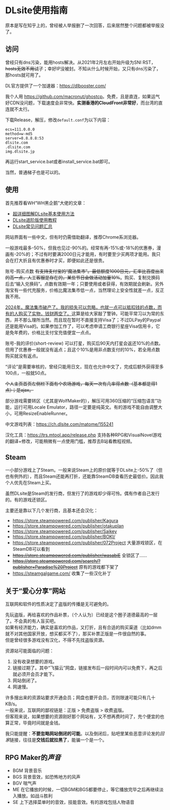 # DLsite使用指南

原本是写在知乎上的，曾经被人举报删了一次回答，后来居然整个问题都被举报没了。

## 访问

曾经只有dns污染，能用hosts解决。从2021年2月左右开始升级为SNI RST，~~hosts无效不用试了~~；幸好IP没被封。不知从什么时候开始，又只有dns污染了，那hosts就可用了。

DL官方提供了一个加速器：https://dlbooster.com/

我个人用 <https://github.com/macronut/ghostcp>。免费，且是直连，如果运气好CDN没问题，下载速度会非常快。**实测香港的CloudFront非常好**，而台湾的直连就不太行。

下载Release，解压，修改`default.conf`为以下内容：

```
ecs=111.0.0.0
method=w-md5
server=8.8.8.8:53
dlsite.com
.dlsite.com
img.dlsite.jp
```

再运行start_service.bat或者install_service.bat即可。

当然，普通梯子也是可以的。

## 使用

首先推荐看WH“WH黑企鹅”大佬的文章：

* [超详细图解DLsite基本使用方法](https://www.weibo.com/ttarticle/p/show?id=2309404304814015141577)
* [DLsite进阶版使用教程](https://www.weibo.com/ttarticle/p/show?id=2309404265719100494880)
* [DLsite常见问题汇总](https://krpengin.wordpress.com/2020/05/16/dlsitefaq/)

网站界面有一些中文，但有时仍需借助翻译，推荐Chrome系浏览器。

一般游戏最多-50%，但我也见过-90%的。经常有再-15%或-18%的优惠券，漫画有-20%的；不过有时要满2000日元才能用，有时要至少买两项才能用。我只会在打大折且有优惠券时才买，即便如此还是很贵。

账号-购买点数 <del>有支持支付宝的“魔法集市”。最低额度1000日元，汇率比百度出来的高一点，人工客服是存在的，某些节日会做活动加量10%</del>。购买、复制兑换码后去“输入兑换码”。点数有效期一年；只要使用或者获得，有效期就会刷新。另外淘宝有一些代充服务，价格比魔法集市低一点，当然理论上安全性就差一点，反正我不用。

<ins>2024年，魔法集市破产了。我的损失可以忽略，也就一点可以抵扣钱的点数，而有的人购买了实物，钱财两空了。</ins>这算是给大家敲了警钟。可能平常习以为常的东西，并不那么理所当然。而且现在暂时不直接支持Visa了；不过DLPay的Paypal还是能用Visa的。如果参加工作了，可以考虑申请工商银行星座Visa信用卡，它是免年费的，价格比支付宝充值便宜一点点。

账号-我的评价(short-review) 可以打星，购买后90天内打星会返还10%的点数。但用了优惠券一般就没有返点；且这个10%是用非点数支付的10%，若全用点数购买就没有返点。

“评论”是需要审核的，曾经只能用日文，现在也允许中文了，完成后额外获得至多100点，一般就50点。

~~个人主页首页左侧栏下面有个农场游戏，每天一次有几率得点数（基本都是得1点）；是ajax。~~

部分游戏需要转区（尤其是WolfMaker的），解压可用360压缩的“压缩包语言”功能，运行可用Locale Emulator，路径一定要是纯英文。有的游戏不能自由调整大小，可用ResizeEnableRunner。

中文游戏列表：https://ch.dlsite.com/matome/155241

汉化工具：https://trs.mtool.app/release.php 支持各种RPG和VisualNovel游戏的翻译+修改，可能稍微有一点使用门槛，推荐去B站看教程视频。

## Steam

一小部分游戏上了Steam。一般来说Steam上的原价就等于DLsite上-50%了（但也有例外的），而且Steam还能再打折，还能靠SteamDB查看历史最低价。因此我个人优先在Steam上买。

虽然DLsite是Steam的发行商，但发行了的游戏却少得可怜。偶有作者自己发行的。有的游戏还锁区。

主要还是靠以下几个发行商，且基本还会汉化：

* <https://store.steampowered.com/publisher/Kagura>
* <https://store.steampowered.com/publisher/otakuplan>
* <https://store.steampowered.com/publisher/Saikey>
* <https://store.steampowered.com/publisher/BOKI/>
* <https://store.steampowered.com/publisher/072Project> 大量游戏锁区，在SteamDB可以看到
* ~~<https://store.steampowered.com/publisher/wasabiE>~~ 全锁区了……
* ~~<https://store.steampowered.com/search/?publisher=Paradise%20Project>~~ 原有的游戏都下架了
* <https://steamgalgame.com/> 收集了一些汉化补丁

## 关于“爱心分享”网站

互联网和软件的性质决定了盗版的传播是无可避免的。

先玩盗版，再给喜欢的作品补票，（个人认为）已经是这个圈子道德最高的一层了。不会真的有人盲买吧。\
如果有经济能力，确实是喜欢的作品，又打折，且有合适的购买渠道（比如dmm就不对其他国家开放，想买都买不了），那买补票正版是一件很自然的事。\
但是曾经很多游戏没有汉化，不得不先找盗版资源。

资源站可能面临的问题：

1. 没有收录想要的游戏。
2. 链接过期了。其中“飞猫云”网盘，链接发布后一段时间内可以免费下，再之后就必须开会员才能下。
3. 网站倒闭了。
4. 网速慢。

许多搜出来的资源站要求开通会员；网盘也要开会员，否则限速可能只有几十KB/s。\
一般来说，互联网的鄙视链是：正版 > 免费盗版 > 收费盗版。\
但客观来说，如果想要的资源刚好那个网站有，又不想再费时间了，充个便宜的也算正常，毕竟时间就是金钱。

我只能提醒：**不要忽略网站倒闭的可能**。以及倒闭后，贴吧里某些恶意评论发的*回家*链接，往往是**交钱后就拉黑了**，能骗一个是一个。

## RPG Maker的*声音*

* BGM 背景音乐
* BGS 背景音效，如恐怖地方的风声
* BGV 喘气声
* ME 在它播放的时候，一切BGM和BGS都要停止，等它播放完毕之后再继续淡入播放。如战斗胜利
* SE 上下选择菜单时的音效，技能音效。有的游戏包括人物语音
